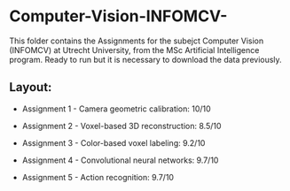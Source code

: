 # Computer-Vision-INFOMCV-
This folder contains the Assignments for the subejct Computer Vision (INFOMCV) at Utrecht University, from the MSc Artificial Intelligence program. Ready to run but it is necessary to download the data previously.

## Layout:
- Assignment 1 - Camera geometric calibration: 10/10

- Assignment 2 - Voxel-based 3D reconstruction: 8.5/10

- Assignment 3 - Color-based voxel labeling: 9.2/10

- Assignment 4 - Convolutional neural networks: 9.7/10

- Assignment 5 - Action recognition: 9.7/10
 
 
